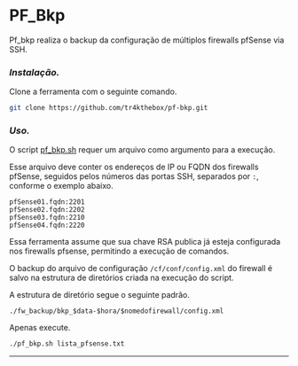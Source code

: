 # PF_Bkp

Pf_bkp realiza o backup da configuração de múltiplos firewalls pfSense via SSH.

### _Instalação._

Clone a ferramenta com o seguinte comando.

```bash
git clone https://github.com/tr4kthebox/pf-bkp.git
```

### _Uso._

O script [pf_bkp.sh](pf_bkp.sh) requer um arquivo como argumento para a execução.

Esse arquivo deve conter os endereços de IP ou FQDN dos firewalls pfSense, seguidos pelos números das portas SSH, separados por `:`, conforme o exemplo abaixo.

```
pfSense01.fqdn:2201
pfSense02.fqdn:2202
pfSense03.fqdn:2210
pfSense04.fqdn:2220
```
Essa ferramenta assume que sua chave RSA publica já esteja configurada nos firewalls pfsense, permitindo a execução de comandos.

O backup do arquivo de configuração `/cf/conf/config.xml` do firewall é salvo na estrutura de diretórios criada na execução do script.

A estrutura de diretório segue o seguinte padrão.

`
./fw_backup/bkp_$data-$hora/$nomedofirewall/config.xml
`

Apenas execute.

```bash
./pf_bkp.sh lista_pfsense.txt
```
***
